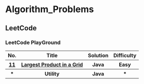# Algorithm_Problems
<h2>LeetCode</h2>

<h3>LeetCode PlayGround</h3>

<table>

<tr>
  <th>No.</th>
  <th>Title</th>
  <th>Solution</th>
  <th>Difficulty</th>
</tr>
<tr>
  <th><a href="https://projecteuler.net/problem=11">11</a></th>
  <th><a href="">Largest Product in a Grid</a></th>
  <th>Java</th>
  <th>Easy</th>
</tr>

<tr>
  <th>*</th>
  <th>Utility</th>
  <th>Java</th>
  <th>*</th>
</tr>


</table>
